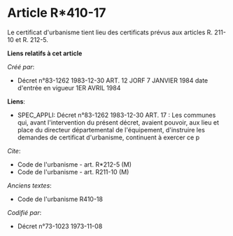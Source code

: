 # Article R*410-17

Le certificat d'urbanisme tient lieu des certificats prévus aux articles R. 211-10 et R. 212-5.

**Liens relatifs à cet article**

_Créé par_:

  - Décret n°83-1262 1983-12-30 ART. 12 JORF 7 JANVIER 1984 date d'entrée en vigueur 1ER AVRIL 1984

**Liens**:

  - SPEC_APPLI: Décret n°83-1262 1983-12-30 ART. 17 : Les communes qui, avant l'intervention du présent décret, avaient pouvoir, aux lieu et place du directeur départemental de l'équipement, d'instruire les demandes de certificat d'urbanisme, continuent à exercer ce p

_Cite_:

  - Code de l'urbanisme - art. R*212-5 (M)
  - Code de l'urbanisme - art. R211-10 (M)

_Anciens textes_:

  - Code de l'urbanisme R410-18

_Codifié par_:

  - Décret n°73-1023 1973-11-08
